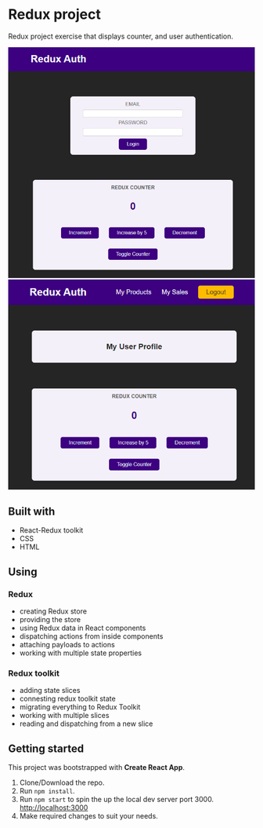# Redux project

Redux project exercise that displays counter, and user authentication.

![auth1](/auth1.png)
![auth2](/auth2.png)

## Built with

- React-Redux toolkit
- CSS
- HTML

## Using

### Redux

- creating Redux store
- providing the store
- using Redux data in React components
- dispatching actions from inside components
- attaching payloads to actions
- working with multiple state properties

### Redux toolkit

- adding state slices
- connesting redux toolkit state
- migrating everything to Redux Toolkit
- working with multiple slices
- reading and dispatching from a new slice

## Getting started

This project was bootstrapped with **Create React App**.

1. Clone/Download the repo.
2. Run `npm install`.
3. Run `npm start` to spin the up the local dev server port 3000. [http://localhost:3000](http://localhost:3000/ "http://localhost:3000")
4. Make required changes to suit your needs.
